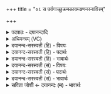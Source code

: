 +++
title = "०८ स पर्यगाच्छुक्रमकायमव्रणमस्नाविरम्"

+++
<details><summary>पदपाठः - दयानन्दादि</summary>

सः। परि॑। अ॒गा॒त्। शु॒क्रम्। अ॒का॒यम्। अ॒व्र॒णम्। अ॒स्ना॒वि॒रम्। शु॒द्धम्। अपा॑पविद्ध॒मित्यपा॑पऽविद्धम्। क॒विः। म॒नी॒षी। प॒रि॒भूरिति॑ परि॒ऽभूः। स्व॒यम्भूरिति॑ स्वय॒म्ऽभूः। या॒था॒त॒थ्य॒त इति॑ याथाऽत॒थ्य॒तः। अर्था॑न्। वि। अ॒द॒धा॒त्। शा॒श्व॒तीभ्यः॑। समा॑भ्यः। ८।
</details>

<details><summary>अधिमन्त्रम् (VC)</summary>

- आत्मा देवता
- दीर्घतमा ऋषिः
- स्वराड्जगती
- निषादः
</details>

<details><summary>दयानन्द-सरस्वती (हि) - विषयः</summary>

फिर परमेश्वर कैसा है, इस विषय को अगले मन्त्र में कहा है ॥
</details>

<details><summary>दयानन्द-सरस्वती (हि) - पदार्थः</summary>

पदार्थान्वयभाषाः -  हे मनुष्यो ! जो ब्रह्म (शुक्रम्) शीघ्रकारी सर्वशक्तिमान् (अकायम्) स्थूल, सूक्ष्म और कारण शरीररहित (अव्रणम्) छिद्ररहित और नहीं छेद करने योग्य (अस्नाविरम्) नाड़ी आदि के साथ सम्बन्धरूप बन्धन से रहित (शुद्धम्) अविद्यादि दोषों से रहित होने से सदा पवित्र और (अपापविद्धम्) जो पापयुक्त, पापकारी और पाप में प्रीति करनेवाला कभी नहीं होता (परि, अगात्) सब ओर से व्याप्त जो (कविः) सर्वत्र (मनीषी) सब जीवों के मनों की वृत्तियों को जाननेवाला (परिभूः) दुष्ट पापियों का तिरस्कार करनेवाला और (स्वयम्भूः) अनादि स्वरूप जिसकी संयोग से उत्पत्ति, वियोग से विनाश, माता, पिता, गर्भवास, जन्म, वृद्धि और मरण नहीं होते, वह परमात्मा (शाश्वतीभ्यः) सनातन अनादिस्वरूप अपने-अपने स्वरूप से उत्पत्ति और विनाशरहित (समाभ्यः) प्रजाओं के लिये (याथातथ्यतः) यथार्थ भाव से (अर्थान्) वेद द्वारा सब पदार्थों को (व्यदधात्) विशेष कर बनाता है, (सः) वही परमेश्वर तुम लोगों को उपासना करने के योग्य है ॥८ ॥
</details>

<details><summary>दयानन्द-सरस्वती (हि) - भावार्थः</summary>

भावार्थभाषाः -  हे मनुष्यो ! जो अनन्त शक्तियुक्त, अजन्मा, निरन्तर, सदा मुक्त, न्यायकारी, निर्मल, सर्वज्ञ, सबका साक्षी, नियन्ता, अनादिस्वरूप ब्रह्म कल्प के आरम्भ में जीवों को अपने कहे वेदों से शब्द, अर्थ और उनके सम्बन्ध को जनानेवाली विद्या का उपदेश न करे तो कोई विद्वान् न होवे और न धर्म, अर्थ, काम और मोक्ष के फलों के भोगने को समर्थ हो, इसलिये इसी ब्रह्म की सदैव उपासना करो ॥८ ॥
</details>

<details><summary>दयानन्द-सरस्वती (सं) - विषयः</summary>

पुनः परमेश्वरः कीदृश इत्याह ॥
</details>

<details><summary>दयानन्द-सरस्वती (सं) - पदार्थः</summary>

पदार्थान्वयभाषाः -  हे मनुष्याः ! यद् ब्रह्म शुक्रमकायमव्रणमस्नाविरं शुद्धमपापविद्धं पर्यगाद्यः कविर्मनीषीः परिभूः स्वयम्भूः परमात्मा शाश्वतीभ्यः समाभ्यो याथातथ्यतोऽर्थान् व्यदधात् स एव युष्माभिरुपासनीयः ॥८ ॥
</details>

<details><summary>दयानन्द-सरस्वती (सं) - भावार्थः</summary>

भावार्थभाषाः -  हे मनुष्याः ! यद्यनन्तशक्तिमदजं निरन्तरं सदा मुक्तं न्यायकारि निर्मलं सर्वज्ञं साक्षि-नियन्तृ-अनादिस्वरूपं ब्रह्म कल्पादौ जीवेभ्यः स्वोक्तैर्वेदैः शब्दार्थसम्बन्धविज्ञापिकां विद्यां नोपदिशेत् तर्हि कोऽपि विद्वान्न भवेत्, न च धर्मार्थकाममोक्षफलं प्राप्तुं शक्नुयात्, तस्मादिदमेव सदैवोपाध्वम् ॥८ ॥
</details>

<details><summary>सविता जोशी ← दयानन्दः (म) - भावार्थः</summary>

भावार्थभाषाः -  हे माणसांनो ! ब्रह्म अनंत शक्तीनेयुक्त, जन्मरहित, सदैव मुक्त, न्यायी, निर्मळ, सर्वज्ञ, सर्वसाक्षी, नियंत्रक, अनादी स्वरूप असून, त्याने सृष्टीच्या आरंभी जीवांना वेदांचे शब्द, अर्थ व त्यांचा संबंध दर्शविणाऱ्या विद्येचा उपदेश न केल्यास कोणीही विद्वान होणार नाही व धर्म, अर्थ, काम, मोक्ष यांचे फळ भोगण्यास समर्थ होणार नाही. त्यासाठी त्या ब्रह्माची सदैव उपासना करा.
</details>